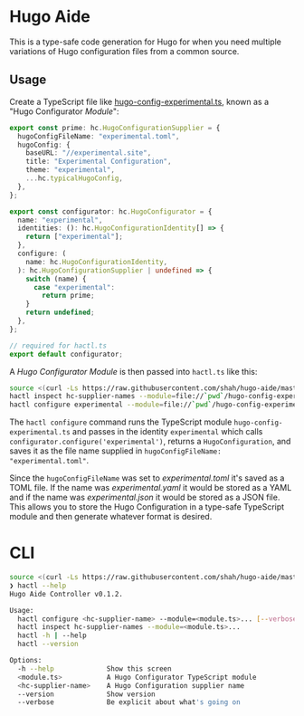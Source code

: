 # Hugo Aide

This is a type-safe code generation for Hugo for when you need multiple variations of Hugo configuration files from a common source. 

## Usage

Create a TypeScript file like [hugo-config-experimental.ts](hugo-config-experimental.ts), known as a "Hugo Configurator *Module*":

```typescript
export const prime: hc.HugoConfigurationSupplier = {
  hugoConfigFileName: "experimental.toml",
  hugoConfig: {
    baseURL: "//experimental.site",
    title: "Experimental Configuration",
    theme: "experimental",
    ...hc.typicalHugoConfig,
  },
};

export const configurator: hc.HugoConfigurator = {
  name: "experimental",
  identities: (): hc.HugoConfigurationIdentity[] => {
    return ["experimental"];
  },
  configure: (
    name: hc.HugoConfigurationIdentity,
  ): hc.HugoConfigurationSupplier | undefined => {
    switch (name) {
      case "experimental":
        return prime;
    }
    return undefined;
  },
};

// required for hactl.ts
export default configurator;
```

A *Hugo Configurator Module* is then passed into `hactl.ts` like this:

```bash
source <(curl -Ls https://raw.githubusercontent.com/shah/hugo-aide/master/hactl-latest.env)
hactl inspect hc-supplier-names --module=file://`pwd`/hugo-config-experimental.ts
hactl configure experimental --module=file://`pwd`/hugo-config-experimental.ts --verbose
```

The `hactl configure` command runs the TypeScript module `hugo-config-experimental.ts` and passes in the identity `experimental` which calls  `configurator.configure('experimental')`, returns a `HugoConfiguration`, and saves it as the file name supplied in `hugoConfigFileName: "experimental.toml"`. 

Since the `hugoConfigFileName` was set to *experimental.toml* it's saved as a TOML file. If the name was *experimental.yaml* it would be stored as a YAML and if the name was *experimental.json* it would be stored as a JSON file. This allows you to store the Hugo Configuration in a type-safe TypeScript module and then generate whatever format is desired.

# CLI

```bash
source <(curl -Ls https://raw.githubusercontent.com/shah/hugo-aide/master/hactl-latest.env)
❯ hactl --help
Hugo Aide Controller v0.1.2.

Usage:
  hactl configure <hc-supplier-name> --module=<module.ts>... [--verbose]
  hactl inspect hc-supplier-names --module=<module.ts>...
  hactl -h | --help
  hactl --version

Options:
  -h --help             Show this screen
  <module.ts>           A Hugo Configurator TypeScript module
  <hc-supplier-name>    A Hugo Configuration supplier name
  --version             Show version
  --verbose             Be explicit about what's going on
```
